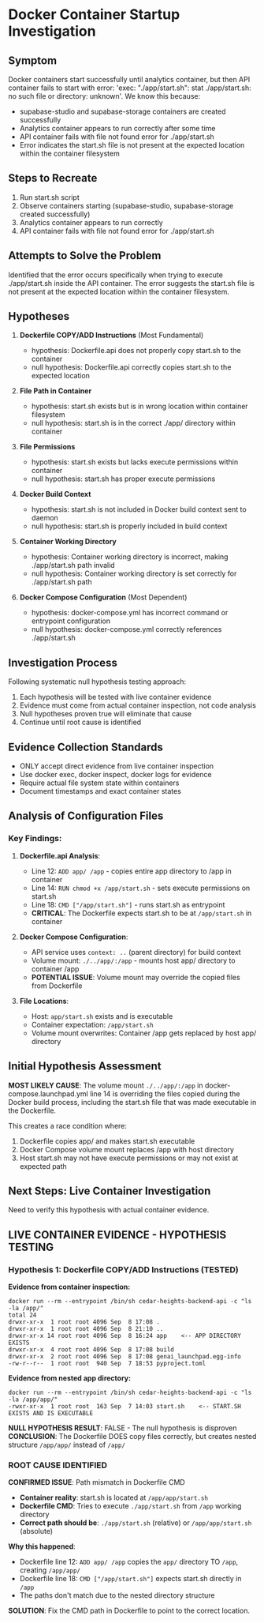 # Docker Container Startup Investigation

## Symptom
Docker containers start successfully until analytics container, but then API container fails to start with error: 'exec: "./app/start.sh": stat ./app/start.sh: no such file or directory: unknown'. We know this because:
- supabase-studio and supabase-storage containers are created successfully
- Analytics container appears to run correctly after some time
- API container fails with file not found error for ./app/start.sh
- Error indicates the start.sh file is not present at the expected location within the container filesystem

## Steps to Recreate
1. Run start.sh script 
2. Observe containers starting (supabase-studio, supabase-storage created successfully) 
3. Analytics container appears to run correctly 
4. API container fails with file not found error for ./app/start.sh

## Attempts to Solve the Problem
Identified that the error occurs specifically when trying to execute ./app/start.sh inside the API container. The error suggests the start.sh file is not present at the expected location within the container filesystem.

## Hypotheses

1. **Dockerfile COPY/ADD Instructions** (Most Fundamental)
   - hypothesis: Dockerfile.api does not properly copy start.sh to the container
   - null hypothesis: Dockerfile.api correctly copies start.sh to the expected location

2. **File Path in Container**
   - hypothesis: start.sh exists but is in wrong location within container filesystem
   - null hypothesis: start.sh is in the correct ./app/ directory within container

3. **File Permissions**
   - hypothesis: start.sh exists but lacks execute permissions within container
   - null hypothesis: start.sh has proper execute permissions

4. **Docker Build Context**
   - hypothesis: start.sh is not included in Docker build context sent to daemon
   - null hypothesis: start.sh is properly included in build context

5. **Container Working Directory**
   - hypothesis: Container working directory is incorrect, making ./app/start.sh path invalid
   - null hypothesis: Container working directory is set correctly for ./app/start.sh path

6. **Docker Compose Configuration** (Most Dependent)
   - hypothesis: docker-compose.yml has incorrect command or entrypoint configuration
   - null hypothesis: docker-compose.yml correctly references ./app/start.sh

## Investigation Process

Following systematic null hypothesis testing approach:
1. Each hypothesis will be tested with live container evidence
2. Evidence must come from actual container inspection, not code analysis
3. Null hypotheses proven true will eliminate that cause
4. Continue until root cause is identified

## Evidence Collection Standards
- ONLY accept direct evidence from live container inspection
- Use docker exec, docker inspect, docker logs for evidence
- Require actual file system state within containers
- Document timestamps and exact container states

## Analysis of Configuration Files

### Key Findings:
1. **Dockerfile.api Analysis**:
   - Line 12: `ADD app/ /app` - copies entire app directory to /app in container
   - Line 14: `RUN chmod +x /app/start.sh` - sets execute permissions on start.sh
   - Line 18: `CMD ["/app/start.sh"]` - runs start.sh as entrypoint
   - **CRITICAL**: The Dockerfile expects start.sh to be at `/app/start.sh` in container

2. **Docker Compose Configuration**:
   - API service uses `context: ..` (parent directory) for build context
   - Volume mount: `./../app/:/app` - mounts host app/ directory to container /app
   - **POTENTIAL ISSUE**: Volume mount may override the copied files from Dockerfile

3. **File Locations**:
   - Host: `app/start.sh` exists and is executable
   - Container expectation: `/app/start.sh`
   - Volume mount overwrites: Container /app gets replaced by host app/ directory

## Initial Hypothesis Assessment

**MOST LIKELY CAUSE**: The volume mount `./../app/:/app` in docker-compose.launchpad.yml line 14 is overriding the files copied during the Docker build process, including the start.sh file that was made executable in the Dockerfile.

This creates a race condition where:
1. Dockerfile copies app/ and makes start.sh executable
2. Docker Compose volume mount replaces /app with host directory
3. Host start.sh may not have execute permissions or may not exist at expected path

## Next Steps: Live Container Investigation
Need to verify this hypothesis with actual container evidence.

## LIVE CONTAINER EVIDENCE - HYPOTHESIS TESTING

### Hypothesis 1: Dockerfile COPY/ADD Instructions (TESTED)
**Evidence from container inspection:**
```
docker run --rm --entrypoint /bin/sh cedar-heights-backend-api -c "ls -la /app/"
total 24
drwxr-xr-x  1 root root 4096 Sep  8 17:08 .
drwxr-xr-x  1 root root 4096 Sep  8 21:10 ..
drwxr-xr-x 14 root root 4096 Sep  8 16:24 app    <-- APP DIRECTORY EXISTS
drwxr-xr-x  4 root root 4096 Sep  8 17:08 build
drwxr-xr-x  2 root root 4096 Sep  8 17:08 genai_launchpad.egg-info
-rw-r--r--  1 root root  940 Sep  7 18:53 pyproject.toml
```

**Evidence from nested app directory:**
```
docker run --rm --entrypoint /bin/sh cedar-heights-backend-api -c "ls -la /app/app/"
-rwxr-xr-x  1 root root  163 Sep  7 14:03 start.sh    <-- START.SH EXISTS AND IS EXECUTABLE
```

**NULL HYPOTHESIS RESULT**: FALSE - The null hypothesis is disproven
**CONCLUSION**: The Dockerfile DOES copy files correctly, but creates nested structure `/app/app/` instead of `/app/`

### ROOT CAUSE IDENTIFIED

**CONFIRMED ISSUE**: Path mismatch in Dockerfile CMD
- **Container reality**: start.sh is located at `/app/app/start.sh`
- **Dockerfile CMD**: Tries to execute `./app/start.sh` from `/app` working directory
- **Correct path should be**: `./app/start.sh` (relative) or `/app/app/start.sh` (absolute)

**Why this happened**: 
- Dockerfile line 12: `ADD app/ /app` copies the `app/` directory TO `/app`, creating `/app/app/`
- Dockerfile line 18: `CMD ["/app/start.sh"]` expects start.sh directly in `/app`
- The paths don't match due to the nested directory structure

**SOLUTION**: Fix the CMD path in Dockerfile to point to the correct location.